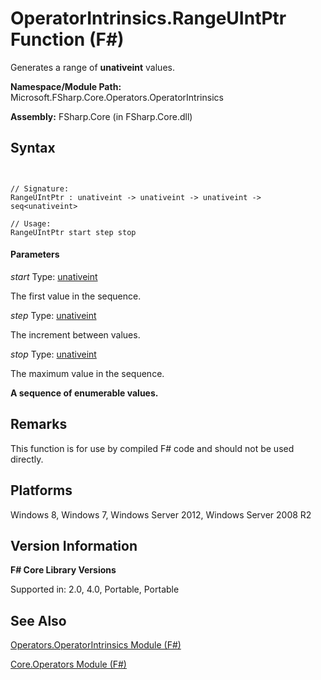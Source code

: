# OperatorIntrinsics.RangeUIntPtr Function (F#)

Generates a range of **unativeint** values.

**Namespace/Module Path:** Microsoft.FSharp.Core.Operators.OperatorIntrinsics

**Assembly:** FSharp.Core (in FSharp.Core.dll)


## Syntax


```


// Signature:
RangeUIntPtr : unativeint -> unativeint -> unativeint -> seq<unativeint>

// Usage:
RangeUIntPtr start step stop

```



#### Parameters
*start*
Type: [unativeint](http://msdn.microsoft.com/en-us/library/9d2946a7-ace9-48a4-8cff-7894b8e7de86)


The first value in the sequence.


*step*
Type: [unativeint](http://msdn.microsoft.com/en-us/library/9d2946a7-ace9-48a4-8cff-7894b8e7de86)


The increment between values.


*stop*
Type: [unativeint](http://msdn.microsoft.com/en-us/library/9d2946a7-ace9-48a4-8cff-7894b8e7de86)


The maximum value in the sequence.



**A sequence of enumerable values.**
## Remarks
This function is for use by compiled F# code and should not be used directly.


## Platforms
Windows 8, Windows 7, Windows Server 2012, Windows Server 2008 R2


## Version Information
**F# Core Library Versions**

Supported in: 2.0, 4.0, Portable, Portable




## See Also
[Operators.OperatorIntrinsics Module &#40;F&#35;&#41;](Operators.OperatorIntrinsics-Module-%5BFSharp%5D.md)

[Core.Operators Module &#40;F&#35;&#41;](Core.Operators-Module-%5BFSharp%5D.md)

